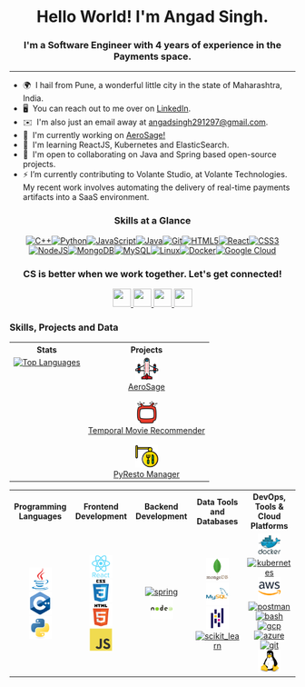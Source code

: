 <h1 align="center">Hello World! I'm Angad Singh.</h1>
<h3 align="center">I'm a Software Engineer with 4 years of experience in the Payments space.</h3>


----------------------------------------


* 🌍  I hail from Pune, a wonderful little city in the state of Maharashtra, India.
* 🖥️  You can reach out to me over on [LinkedIn](http://linkedin.com/in/angadsingh1997).
* ✉️  I'm also just an email away at [angadsingh291297@gmail.com](mailto:angadsingh291297@gmail.com).
* 🚀  I'm currently working on [AeroSage!](http://github.com/angad-singh97/AeroSage)
* 🧠  I'm learning ReactJS, Kubernetes and ElasticSearch.
* 🤝  I'm open to collaborating on Java and Spring based open-source projects.
* ⚡ I’m currently contributing to Volante Studio, at Volante Technologies. My recent work involves automating the delivery of real-time payments artifacts into a SaaS environment.



<h3 align="center">Skills at a Glance</h3>


<p align="center">
<a href="https://docs.microsoft.com/en-us/cpp/?view=msvc-170" target="_blank" rel="noreferrer"><img src="https://raw.githubusercontent.com/danielcranney/readme-generator/main/public/icons/skills/cplusplus-colored.svg" width="36" height="36" alt="C++" /></a><a href="https://www.python.org/" target="_blank" rel="noreferrer"><img src="https://raw.githubusercontent.com/danielcranney/readme-generator/main/public/icons/skills/python-colored.svg" width="36" height="36" alt="Python" /></a><a href="https://developer.mozilla.org/en-US/docs/Web/JavaScript" target="_blank" rel="noreferrer"><img src="https://raw.githubusercontent.com/danielcranney/readme-generator/main/public/icons/skills/javascript-colored.svg" width="36" height="36" alt="JavaScript" /></a><a href="https://www.oracle.com/java/" target="_blank" rel="noreferrer"><img src="https://raw.githubusercontent.com/danielcranney/readme-generator/main/public/icons/skills/java-colored.svg" width="36" height="36" alt="Java" /></a><a href="https://git-scm.com/" target="_blank" rel="noreferrer"><img src="https://raw.githubusercontent.com/danielcranney/readme-generator/main/public/icons/skills/git-colored.svg" width="36" height="36" alt="Git" /></a><a href="https://developer.mozilla.org/en-US/docs/Glossary/HTML5" target="_blank" rel="noreferrer"><img src="https://raw.githubusercontent.com/danielcranney/readme-generator/main/public/icons/skills/html5-colored.svg" width="36" height="36" alt="HTML5" /></a><a href="https://reactjs.org/" target="_blank" rel="noreferrer"><img src="https://raw.githubusercontent.com/danielcranney/readme-generator/main/public/icons/skills/react-colored.svg" width="36" height="36" alt="React" /></a><a href="https://www.w3.org/TR/CSS/#css" target="_blank" rel="noreferrer"><img src="https://raw.githubusercontent.com/danielcranney/readme-generator/main/public/icons/skills/css3-colored.svg" width="36" height="36" alt="CSS3" /></a><a href="https://nodejs.org/en/" target="_blank" rel="noreferrer"><img src="https://raw.githubusercontent.com/danielcranney/readme-generator/main/public/icons/skills/nodejs-colored.svg" width="36" height="36" alt="NodeJS" /></a><a href="https://www.mongodb.com/" target="_blank" rel="noreferrer"><img src="https://raw.githubusercontent.com/danielcranney/readme-generator/main/public/icons/skills/mongodb-colored.svg" width="36" height="36" alt="MongoDB" /></a><a href="https://www.mysql.com/" target="_blank" rel="noreferrer"><img src="https://raw.githubusercontent.com/danielcranney/readme-generator/main/public/icons/skills/mysql-colored.svg" width="36" height="36" alt="MySQL" /></a><a href="https://www.linux.org" target="_blank" rel="noreferrer"><img src="https://raw.githubusercontent.com/danielcranney/readme-generator/main/public/icons/skills/linux-colored.svg" width="36" height="36" alt="Linux" /></a><a href="https://www.docker.com/" target="_blank" rel="noreferrer"><img src="https://raw.githubusercontent.com/danielcranney/readme-generator/main/public/icons/skills/docker-colored.svg" width="36" height="36" alt="Docker" /></a><a href="https://cloud.google.com/" target="_blank" rel="noreferrer"><img src="https://raw.githubusercontent.com/danielcranney/readme-generator/main/public/icons/skills/googlecloud-colored.svg" width="36" height="36" alt="Google Cloud" /></a>
</p>

<h3 align="center">CS is better when we work together. Let's get connected!</h3>

<p align="center">
	<a href="https://www.github.com/angad-singh97" target="_blank" rel="noreferrer">
		<picture>
			<source media="(prefers-color-scheme: dark)" srcset="https://raw.githubusercontent.com/danielcranney/readme-generator/main/public/icons/socials/github-dark.svg" />
			<source media="(prefers-color-scheme: light)" srcset="https://raw.githubusercontent.com/danielcranney/readme-generator/main/public/icons/socials/github.svg" />
			<img src="https://raw.githubusercontent.com/danielcranney/readme-generator/main/public/icons/socials/github.svg" width="32" height="32" />
		</picture>
	</a>
	<a href="https://www.linkedin.com/in/angadsingh1997" target="_blank" rel="noreferrer">
		<picture>
			<source media="(prefers-color-scheme: dark)" srcset="https://raw.githubusercontent.com/danielcranney/readme-generator/main/public/icons/socials/linkedin-dark.svg" />
			<source media="(prefers-color-scheme: light)" srcset="https://raw.githubusercontent.com/danielcranney/readme-generator/main/public/icons/socials/linkedin.svg" />
			<img src="https://raw.githubusercontent.com/danielcranney/readme-generator/main/public/icons/socials/linkedin.svg" width="32" height="32" />
		</picture>
	</a>
 	
<a href="https://auth.geeksforgeeks.org/user/angadsingh1997" target="_blank" rel="noreferrer">
		<picture>
			<source media="(prefers-color-scheme: dark)" srcset="https://raw.githubusercontent.com/rahuldkjain/github-profile-readme-generator/master/src/images/icons/Social/geeks-for-geeks.svg" />
			<source media="(prefers-color-scheme: light)" srcset="https://raw.githubusercontent.com/rahuldkjain/github-profile-readme-generator/master/src/images/icons/Social/geeks-for-geeks.svg" />
			<img src="https://raw.githubusercontent.com/rahuldkjain/github-profile-readme-generator/master/src/images/icons/Social/geeks-for-geeks.svg" width="32" height="32" />
		</picture>
	</a>
 <a href="https://discord.gg/slateport97" target="_blank" rel="noreferrer">
		<picture>
			<source media="(prefers-color-scheme: dark)" srcset="https://raw.githubusercontent.com/rahuldkjain/github-profile-readme-generator/master/src/images/icons/Social/discord.svg" />
			<source media="(prefers-color-scheme: light)" srcset="https://raw.githubusercontent.com/rahuldkjain/github-profile-readme-generator/master/src/images/icons/Social/discord.svg" />
			<img src="https://raw.githubusercontent.com/rahuldkjain/github-profile-readme-generator/master/src/images/icons/Social/discord.svg" width="32" height="32" />
		</picture>
	</a>
</p>
<h3 align="left">Skills, Projects and Data</h3>

<table  align="center">
  <!-- Table Headers -->
  <tr>
    <th align="center">Stats</th>
    <th align="center">Projects</th>
  </tr>

  <!-- Table Body -->
  <tr>
    <!-- Badges Column -->
    <td align="center" valign="top">
      <a href="https://github.com/angad-singh97">
        <img src="https://github-readme-stats.vercel.app/api/top-langs/?username=angad-singh97&langs_count=10&title_color=46004A&text_color=000000&icon_color=0891b2&bg_color=d8dee3&hide_border=true&locale=en&custom_title=Top%20%Languages" alt="Top Languages" />
      </a>
    </td>
    <!-- Projects Column -->
    <td align="center" valign="top">
      <div>
        <!-- AeroSage Project -->
        <a href="https://github.com/angad-singh97/AeroSage" target="_blank" rel="noreferrer">
          <img src="https://github.com/angad-singh97/angad-singh97/blob/main/plane-svgrepo-com2.svg" width="40" height="40" />
          <br>AeroSage
        </a>
        <br/><br/>
        <!-- Temporal Movie Recommender Project -->
        <a href="https://github.com/angad-singh97/Timestamp-Reranking-Movie-Recommender" target="_blank" rel="noreferrer">
          <img src="https://github.com/angad-singh97/angad-singh97/blob/main/broadcast-live-show-svgrepo-com.svg" width="40" height="40" />
          <br>Temporal Movie Recommender
        </a>
        <br/><br/>
        <!-- PyResto Manager Project -->
        <a href="https://github.com/angad-singh97/PyRestoManager" target="_blank" rel="noreferrer">
          <img src="https://github.com/angad-singh97/angad-singh97/blob/main/restaurant-coffee-shop-svgrepo-com.svg" width="40" height="40" />
          <br>PyResto Manager
        </a>
      </div>
    </td>
  </tr>
</table>

<table>
<tr>
    <th><strong>Programming Languages</strong></th>
    <th><strong>Frontend Development</strong></th>
    <th><strong>Backend Development</strong></th>
    <th><strong>Data Tools and Databases</strong></th>
    <th><strong>DevOps, Tools & Cloud Platforms</strong></th>
</tr>

<tr>
    <td align="center">
        <a href="https://www.java.com" target="_blank" rel="noreferrer">
            <img src="https://raw.githubusercontent.com/devicons/devicon/master/icons/java/java-original.svg" alt="java" width="40" height="40"/>
        </a><br>
        <a href="https://www.w3schools.com/cpp/" target="_blank" rel="noreferrer">
            <img src="https://raw.githubusercontent.com/devicons/devicon/master/icons/cplusplus/cplusplus-original.svg" alt="cplusplus" width="40" height="40"/>
        </a><br>
        <a href="https://www.python.org" target="_blank" rel="noreferrer">
            <img src="https://raw.githubusercontent.com/devicons/devicon/master/icons/python/python-original.svg" alt="python" width="40" height="40"/>
        </a><br>
    </td>
    <td align="center">
        <a href="https://reactjs.org/" target="_blank" rel="noreferrer">
            <img src="https://raw.githubusercontent.com/devicons/devicon/master/icons/react/react-original-wordmark.svg" alt="react" width="40" height="40"/>
        </a><br>
        <a href="https://www.w3schools.com/css/" target="_blank" rel="noreferrer">
            <img src="https://raw.githubusercontent.com/devicons/devicon/master/icons/css3/css3-original-wordmark.svg" alt="css3" width="40" height="40"/>
        </a><br>
        <a href="https://www.w3.org/html/" target="_blank" rel="noreferrer">
            <img src="https://raw.githubusercontent.com/devicons/devicon/master/icons/html5/html5-original-wordmark.svg" alt="html5" width="40" height="40"/>
        </a><br>
        <a href="https://developer.mozilla.org/en-US/docs/Web/JavaScript" target="_blank" rel="noreferrer">
            <img src="https://raw.githubusercontent.com/devicons/devicon/master/icons/javascript/javascript-original.svg" alt="javascript" width="40" height="40"/>
        </a><br>
    </td>
    <td align="center">
        <a href="https://spring.io/" target="_blank" rel="noreferrer">
            <img src="https://www.vectorlogo.zone/logos/springio/springio-icon.svg" alt="spring" width="40" height="40"/>
        </a><br>
        <a href="https://nodejs.org" target="_blank" rel="noreferrer">
            <img src="https://raw.githubusercontent.com/devicons/devicon/master/icons/nodejs/nodejs-original-wordmark.svg" alt="nodejs" width="40" height="40"/>
        </a><br>
    </td>
    <td align="center">
        <a href="https://www.mongodb.com/" target="_blank" rel="noreferrer">
            <img src="https://raw.githubusercontent.com/devicons/devicon/master/icons/mongodb/mongodb-original-wordmark.svg" alt="mongodb" width="40" height="40"/>
        </a><br>
        <a href="https://www.mysql.com/" target="_blank" rel="noreferrer">
            <img src="https://raw.githubusercontent.com/devicons/devicon/master/icons/mysql/mysql-original-wordmark.svg" alt="mysql" width="40" height="40"/>
        </a><br>
        <a href="https://pandas.pydata.org/" target="_blank" rel="noreferrer">
            <img src="https://raw.githubusercontent.com/devicons/devicon/2ae2a900d2f041da66e950e4d48052658d850630/icons/pandas/pandas-original.svg" alt="pandas" width="40" height="40"/>
        </a><br>
        <a href="https://scikit-learn.org/" target="_blank" rel="noreferrer">
            <img src="https://upload.wikimedia.org/wikipedia/commons/0/05/Scikit_learn_logo_small.svg" alt="scikit_learn" width="40" height="40"/>
        </a><br>
    </td>
    <td align="center">
        <a href="https://www.docker.com/" target="_blank" rel="noreferrer">
            <img src="https://raw.githubusercontent.com/devicons/devicon/master/icons/docker/docker-original-wordmark.svg" alt="docker" width="40" height="40"/>
        </a><br>
        <a href="https://kubernetes.io" target="_blank" rel="noreferrer">
            <img src="https://www.vectorlogo.zone/logos/kubernetes/kubernetes-icon.svg" alt="kubernetes" width="40" height="40"/>
        </a><br>
        <a href="https://aws.amazon.com" target="_blank" rel="noreferrer">
            <img src="https://raw.githubusercontent.com/devicons/devicon/master/icons/amazonwebservices/amazonwebservices-original-wordmark.svg" alt="aws" width="40" height="40"/>
        </a><br>
	    	<a href="https://postman.com" target="_blank" rel="noreferrer">
		<img src="https://www.vectorlogo.zone/logos/getpostman/getpostman-icon.svg" alt="postman" width="40" height="40"/>
	</a><br>
	      <a href="https://www.gnu.org/software/bash/" target="_blank" rel="noreferrer">
		<img src="https://www.vectorlogo.zone/logos/gnu_bash/gnu_bash-icon.svg" alt="bash" width="40" height="40"/>
	</a><br>
  <a href="https://cloud.google.com" target="_blank" rel="noreferrer">
		<img src="https://www.vectorlogo.zone/logos/google_cloud/google_cloud-icon.svg" alt="gcp" width="40" height="40"/>
	</a><br>
	<a href="https://azure.microsoft.com/en-in/" target="_blank" rel="noreferrer">
		<img src="https://www.vectorlogo.zone/logos/microsoft_azure/microsoft_azure-icon.svg" alt="azure" width="40" height="40"/>
	</a><br>
	<a href="https://git-scm.com/" target="_blank" rel="noreferrer">
		<img src="https://www.vectorlogo.zone/logos/git-scm/git-scm-icon.svg" alt="git" width="40" height="40"/>
	</a><br>
	<a href="https://www.linux.org/" target="_blank" rel="noreferrer">
		<img src="https://raw.githubusercontent.com/devicons/devicon/master/icons/linux/linux-original.svg" alt="linux" width="40" height="40"/>
	</a><br>
    </td>
</tr>
</table>




